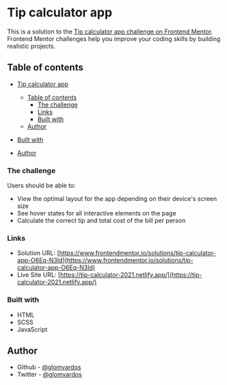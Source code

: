 # Tip calculator app

This is a solution to the [Tip calculator app challenge on Frontend Mentor](https://www.frontendmentor.io/challenges/tip-calculator-app-ugJNGbJUX). Frontend Mentor challenges help you improve your coding skills by building realistic projects.

## Table of contents

- [Tip calculator app](#tip-calculator-app)
  - [Table of contents](#table-of-contents)
    - [The challenge](#the-challenge)
    - [Links](#links)
    - [Built with](#built-with)
  - [Author](#author)

- [Built with](#built-with)
- [Author](#author)

### The challenge

Users should be able to:

- View the optimal layout for the app depending on their device's screen size
- See hover states for all interactive elements on the page
- Calculate the correct tip and total cost of the bill per person

### Links

- Solution URL: [https://www.frontendmentor.io/solutions/tip-calculator-app-O6Eq-N3Id](https://www.frontendmentor.io/solutions/tip-calculator-app-O6Eq-N3Id)
- Live Site URL: [https://tip-calculator-2021.netlify.app/](https://tip-calculator-2021.netlify.app/)

### Built with

- HTML
- SCSS
- JavaScript

## Author

- Github - [@glomvardos](https://github.com/glomvardos)
- Twitter - [@glomvardos](https://twitter.com/glomvardos)
